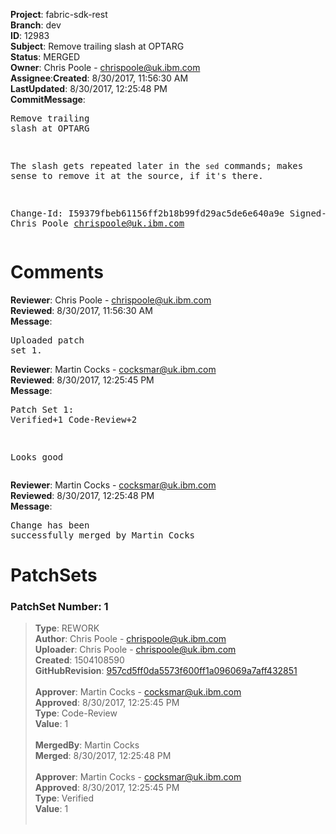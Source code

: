 <strong>Project</strong>: fabric-sdk-rest</br><strong>Branch</strong>: dev<br><strong>ID</strong>: 12983<br><strong>Subject</strong>: Remove trailing slash at OPTARG<br><strong>Status</strong>: MERGED<br><strong>Owner</strong>: Chris Poole - chrispoole@uk.ibm.com<br><strong>Assignee</strong>:<strong>Created</strong>: 8/30/2017, 11:56:30 AM<br><strong>LastUpdated</strong>: 8/30/2017, 12:25:48 PM<br><strong>CommitMessage</strong>:<br><pre>Remove trailing slash at OPTARG

The slash gets repeated later in the `sed` commands; makes sense to
remove it at the source, if it's there.

Change-Id: I59379fbeb61156ff2b18b99fd29ac5de6e640a9e
Signed-off-by: Chris Poole <chrispoole@uk.ibm.com>
</pre><h1>Comments</h1><strong>Reviewer</strong>: Chris Poole - chrispoole@uk.ibm.com<br><strong>Reviewed</strong>: 8/30/2017, 11:56:30 AM<br><strong>Message</strong>: <pre>Uploaded patch set 1.</pre><strong>Reviewer</strong>: Martin Cocks - cocksmar@uk.ibm.com<br><strong>Reviewed</strong>: 8/30/2017, 12:25:45 PM<br><strong>Message</strong>: <pre>Patch Set 1: Verified+1 Code-Review+2

Looks good</pre><strong>Reviewer</strong>: Martin Cocks - cocksmar@uk.ibm.com<br><strong>Reviewed</strong>: 8/30/2017, 12:25:48 PM<br><strong>Message</strong>: <pre>Change has been successfully merged by Martin Cocks</pre><h1>PatchSets</h1><h3>PatchSet Number: 1</h3><blockquote><strong>Type</strong>: REWORK<br><strong>Author</strong>: Chris Poole - chrispoole@uk.ibm.com<br><strong>Uploader</strong>: Chris Poole - chrispoole@uk.ibm.com<br><strong>Created</strong>: 1504108590<br><strong>GitHubRevision</strong>: [957cd5ff0da5573f600ff1a096069a7aff432851](https://github.com/hyperledger/fabric-sdk-rest/commit/957cd5ff0da5573f600ff1a096069a7aff432851)<br><br><strong>Approver</strong>: Martin Cocks - cocksmar@uk.ibm.com<br><strong>Approved</strong>: 8/30/2017, 12:25:45 PM<br><strong>Type</strong>: Code-Review<br><strong>Value</strong>: 1<br><br><strong>MergedBy</strong>: Martin Cocks<br><strong>Merged</strong>: 8/30/2017, 12:25:48 PM<br><br><strong>Approver</strong>: Martin Cocks - cocksmar@uk.ibm.com<br><strong>Approved</strong>: 8/30/2017, 12:25:45 PM<br><strong>Type</strong>: Verified<br><strong>Value</strong>: 1<br><br></blockquote>